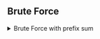 ## Brute Force
<details>
<summary>  
    Brute Force with prefix sum
</summary>

**Problem Link:** [CF Painting the Fence R1700](https://codeforces.com/problemset/problem/1132/C)

**Solution Link:** https://codeforces.com/contest/1132/submission/98002669 (with comments)
</details>
